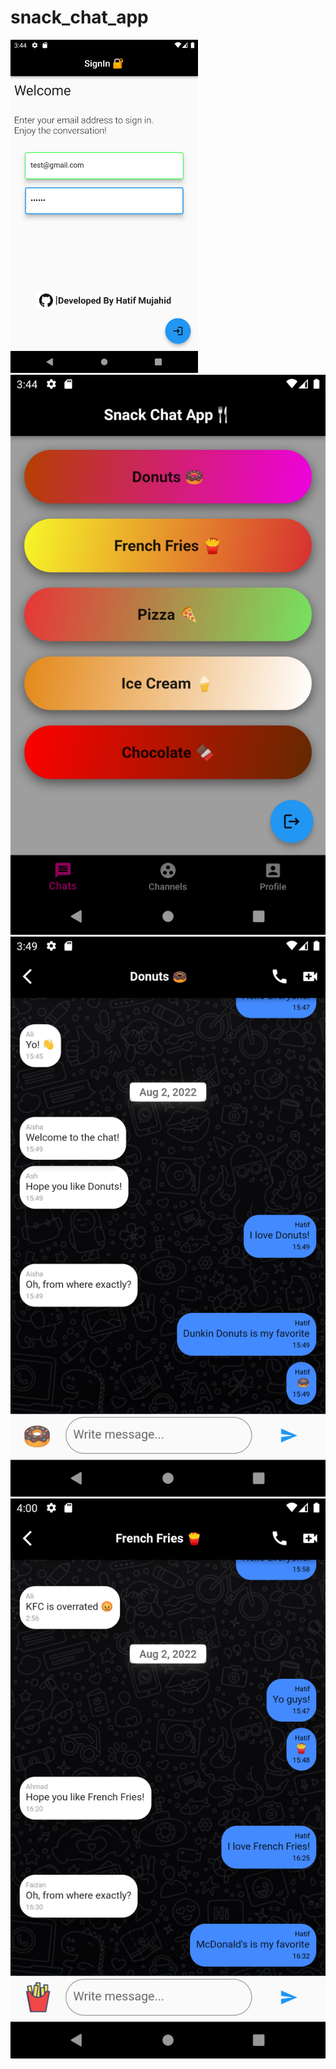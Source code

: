 # snack_chat_app

<img
  src="https://github.com/hatifmujahid/snack_chat_app/blob/master/Screenshot_1659437118.png"
  alt="Alt text"
  title="Optional title"
  style="display: inline-block; margin: 0 auto; max-width: 300px">
![alt text](https://github.com/hatifmujahid/snack_chat_app/blob/master/Screenshot_1659437129.png)
![alt text](https://github.com/hatifmujahid/snack_chat_app/blob/master/Screenshot_1659437418.png)
![alt text](https://github.com/hatifmujahid/snack_chat_app/blob/master/Screenshot_1659438090.png)
